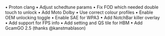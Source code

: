 • Proton clang
• Adjust schedtune params
• Fix FOD which needed double touch to unlock
• Add Moto Dolby
• Use correct colour profiles
• Enable OEM unlocking toggle
• Enable SAE for WPA3
• Add NotchBar killer overlay
• Add support for FPS info
• Add setting and QS tile for HBM
• Add GcamGO 2.5 (thanks @kanstmablason)
